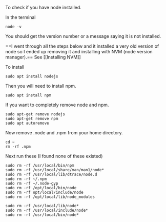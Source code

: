
To check if you have node installed.

In the terminal
```
node -v
```

You should get the version number or a message saying it is not installed.

==I went through all the steps below and it installed a very old version of node so I ended up removing it and installing with NVM (node version manager).==
See
[[Installing NVM]]


To install 

```
sudo apt install nodejs
```

Then you will need to install npm.

```
sudo apt install npm
```

If you want to completely remove node and npm.

```
sudo apt-get remove nodejs
sudo apt-get remove npm
sudo apt autoremove
```

Now remove .node and .npm from your home directory.

```
cd ~
rm -rf .npm
```

Next run these (I found none of these existed)
```
sudo rm -rf /usr/local/bin/npm 
sudo rm -rf /usr/local/share/man/man1/node* 
sudo rm -rf /usr/local/lib/dtrace/node.d 
sudo rm -rf ~/.npm 
sudo rm -rf ~/.node-gyp 
sudo rm -rf /opt/local/bin/node 
sudo rm -rf opt/local/include/node 
sudo rm -rf /opt/local/lib/node_modules  

sudo rm -rf /usr/local/lib/node*
sudo rm -rf /usr/local/include/node*
sudo rm -rf /usr/local/bin/node*
```



